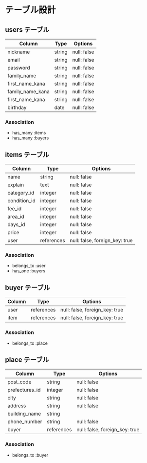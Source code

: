 # テーブル設計

## users テーブル

| Column          | Type   | Options     |
| --------------- | ------ | ----------- |
| nickname        | string | null: false |
| email           | string | null: false |
| password        | string | null: false |
| family_name     | string | null: false |
| first_name_kana | string | null: false |
| family_name_kana| string | null: false |
| first_name_kana | string | null: false |
| birthday        | date   | null: false |

### Association

- has_many :items
- has_many :buyers

## items テーブル

| Column       | Type      | Options                        |
| ------------ | --------- | ------------------------------ |
| name         | string    | null: false                    |
| explain      | text      | null: false                    |
| category_id  | integer   | null: false                    |
| condition_id | integer   | null: false                    |
| fee_id       | integer   | null: false                    |
| area_id      | integer   | null: false                    |
| days_id      | integer   | null: false                    |
| price        | integer   | null: false                    |
| user         | references| null: false, foreign_key: true |

### Association

- belongs_to :user
- has_one :buyers

## buyer テーブル

| Column   | Type      | Options                        |
| -------- | --------- | ------------------------------ |
| user     | references| null: false, foreign_key: true |
| item     | references| null: false, foreign_key: true |

### Association

- belongs_to :place

## place テーブル

| Column        | Type      | Options                        |
| ------------- | --------- | ------------------------------ |
| post_code     | string    | null: false                    |
| prefectures_id| integer   | null: false                    |
| city          | string    | null: false                    |
| address       | string    | null: false                    |
| building_name | string    |                                |
| phone_number  | string    | null: false                    |
| buyer         | references| null: false, foreign_key: true |

### Association

- belongs_to :buyer